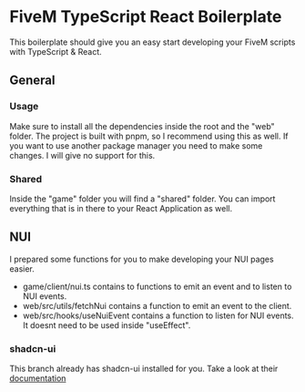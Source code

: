 # FiveM TypeScript React Boilerplate

This boilerplate should give you an easy start developing your FiveM scripts with TypeScript & React.

## General

### Usage

Make sure to install all the dependencies inside the root and the "web" folder. The project is built with pnpm, so I recommend using this as well. If you want to use another package manager you need to make some changes. I will give no support for this.

### Shared

Inside the "game" folder you will find a "shared" folder. You can import everything that is in there to your React Application as well.

## NUI

I prepared some functions for you to make developing your NUI pages easier.

- game/client/nui.ts contains to functions to emit an event and to listen to NUI events.
- web/src/utils/fetchNui contains a function to emit an event to the client.
- web/src/hooks/useNuiEvent contains a function to listen for NUI events. It doesnt need to be used inside "useEffect".

### shadcn-ui

This branch already has shadcn-ui installed for you. Take a look at their [documentation](https://ui.shadcn.com/docs)
